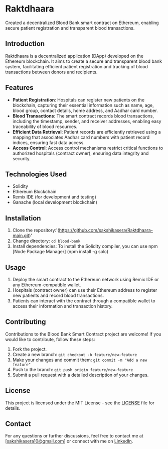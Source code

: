 # Raktdhaara
Created a decentralized Blood Bank smart contract on Ethereum, enabling secure patient registration and transparent blood transactions.

 <!-- Optional: Add a badge/image showcasing the project or a logo -->

## Introduction

Raktdhaara is a decentralized application (DApp) developed on the Ethereum blockchain. It aims to create a secure and transparent blood bank system, facilitating efficient patient registration and tracking of blood transactions between donors and recipients.

## Features

- **Patient Registration**: Hospitals can register new patients on the blockchain, capturing their essential information such as name, age, blood group, contact details, home address, and Aadhar card number.
- **Blood Transactions**: The smart contract records blood transactions, including the timestamp, sender, and receiver addresses, enabling easy traceability of blood resources.
- **Efficient Data Retrieval**: Patient records are efficiently retrieved using a mapping that associates Aadhar card numbers with patient record indices, ensuring fast data access.
- **Access Control**: Access control mechanisms restrict critical functions to authorized hospitals (contract owner), ensuring data integrity and security.

## Technologies Used

- Solidity
- Ethereum Blockchain
- Remix IDE (for development and testing)
- Ganache (local development blockchain)

## Installation

1. Clone the repository:'(https://github.com/sakshikasera/Raktdhaara-main.git)'
2. Change directory: `cd blood-bank`
3. Install dependencies: To install the Solidity compiler, you can use npm [Node Package Manager] (npm install -g solc)

## Usage

1. Deploy the smart contract to the Ethereum network using Remix IDE or any Ethereum-compatible wallet.
2. Hospitals (contract owner) can use their Ethereum address to register new patients and record blood transactions.
3. Patients can interact with the contract through a compatible wallet to access their information and transaction history.

## Contributing

Contributions to the Blood Bank Smart Contract project are welcome! If you would like to contribute, follow these steps:

1. Fork the project.
2. Create a new branch: `git checkout -b feature/new-feature`
3. Make your changes and commit them: `git commit -m "Add a new feature"`
4. Push to the branch: `git push origin feature/new-feature`
5. Submit a pull request with a detailed description of your changes.

## License

This project is licensed under the MIT License - see the [LICENSE](LICENSE) file for details.

## Contact

For any questions or further discussions, feel free to contact me at [sakshikasera10@gmail.com] or connect with me on [LinkedIn](linkedin.com/in/sakshikasera/).

